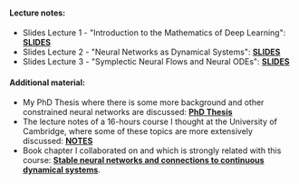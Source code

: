 #### Lecture notes:

- Slides Lecture 1 - "Introduction to the Mathematics of Deep Learning": [**SLIDES**](notesunivr2025/lecture1.pdf)
- Slides Lecture 2 - "Neural Networks as Dynamical Systems": [**SLIDES**](lecture2.pdf)
- Slides Lecture 3 - "Symplectic Neural Flows and Neural ODEs": [**SLIDES**](lecture3.pdf)

#### Additional material:
- My PhD Thesis where there is some more background and other constrained neural networks are discussed: [**PhD Thesis**](/phd_thesis.pdf)
- The lecture notes of a 16-hours course I thought at the University of Cambridge, where some of these topics are more extensively discussed: [**NOTES**](/graduateCourseNotes.pdf)
- Book chapter I collaborated on and which is strongly related with this course: [**Stable neural networks and connections to continuous dynamical systems**](https://www.arxiv.org/abs/2510.22299).
